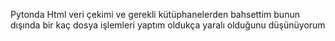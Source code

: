 Pytonda Html veri çekimi ve gerekli kütüphanelerden bahsettim bunun dışında bir kaç dosya işlemleri yaptım oldukça yaralı olduğunu düşünüyorum
